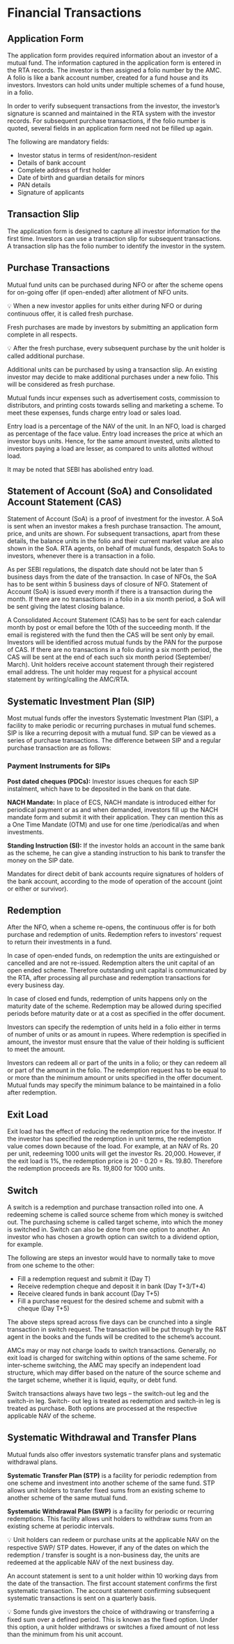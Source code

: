 # Financial Transactions

## Application Form

The application form provides required information about an investor of a mutual fund. The information captured in the application form is entered in the RTA records. The investor is then assigned a folio number by the AMC. A folio is like a bank account number, created for a fund house and its investors. Investors can hold units under multiple schemes of a fund house, in a folio.

In order to verify subsequent transactions from the investor, the investor’s signature is scanned and maintained in the RTA system with the investor records. For subsequent purchase transactions, if the folio number is quoted, several fields in an application form need not be filled up again.

The following are mandatory fields:

* Investor status in terms of resident/non-resident
* Details of bank account
* Complete address of first holder
* Date of birth and guardian details for minors
* PAN details
* Signature of applicants

## Transaction Slip

The application form is designed to capture all investor information for the first time. Investors can use a transaction slip for subsequent transactions. A transaction slip has the folio number to identify the investor in the system.

## Purchase Transactions

Mutual fund units can be purchased during NFO or after the scheme opens for on-going offer (if open-ended) after allotment of NFO units.

💡 When a new investor applies for units either during NFO or during continuous offer, it is called fresh purchase.

Fresh purchases are made by investors by submitting an application form complete in all respects.

💡 After the fresh purchase, every subsequent purchase by the unit holder is called additional purchase.

Additional units can be purchased by using a transaction slip. An existing investor may decide to make additional purchases under a new folio. This will be considered as fresh purchase.

Mutual funds incur expenses such as advertisement costs, commission to distributors, and printing costs towards selling and marketing a scheme. To meet these expenses, funds charge entry load or sales load.

Entry load is a percentage of the NAV of the unit. In an NFO, load is charged as percentage of the face value. Entry load increases the price at which an investor buys units. Hence, for the same amount invested, units allotted to investors paying a load are lesser, as compared to units allotted without load.

It may be noted that SEBI has abolished entry load.

## Statement of Account (SoA) and Consolidated Account Statement (CAS)

Statement of Account (SoA) is a proof of investment for the investor. A SoA is sent when an investor makes a fresh purchase transaction. The amount, price, and units are shown. For subsequent transactions, apart from these details, the balance units in the folio and their current market value are also shown in the SoA. RTA agents, on behalf of mutual funds, despatch SoAs to investors, whenever there is a transaction in a folio.

As per SEBI regulations, the dispatch date should not be later than 5 business days from the date of the transaction. In case of NFOs, the SoA has to be sent within 5 business days of closure of NFO. Statement of Account (SoA) is issued every month if there is a transaction during the month. If there are no transactions in a folio in a six month period, a SoA will be sent giving the latest closing balance.

A Consolidated Account Statement (CAS) has to be sent for each calendar month by post or email before the 10th of the succeeding month. If the email is registered with the fund then the CAS will be sent only by email. Investors will be identified across mutual funds by the PAN for the purpose of CAS. If there are no transactions in a folio during a six month period, the CAS will be sent at the end of each such six month period (September/ March). Unit holders receive account statement through their registered email address. The unit holder may request for a physical account statement by writing/calling the AMC/RTA.

## Systematic Investment Plan (SIP)

Most mutual funds offer the investors Systematic Investment Plan (SIP), a facility to make periodic or recurring purchases in mutual fund schemes. SIP is like a recurring deposit with a mutual fund. SIP can be viewed as a series of purchase transactions. The difference between SIP and a regular purchase transaction are as follows:

### Payment Instruments for SIPs

**Post dated cheques (PDCs):** Investor issues cheques for each SIP instalment, which have to be deposited in the bank on that date.

**NACH Mandate:** In place of ECS, NACH mandate is introduced either for periodical payment or as and when demanded, investors fill up the NACH mandate form and submit it with their application. They can mention this as a One Time Mandate (OTM) and use for one time /periodical/as and when investments.

**Standing Instruction (SI):** If the investor holds an account in the same bank as the scheme, he can give a standing instruction to his bank to transfer the money on the SIP date.

Mandates for direct debit of bank accounts require signatures of holders of the bank account, according to the mode of operation of the account (joint or either or survivor).

## Redemption

After the NFO, when a scheme re-opens, the continuous offer is for both purchase and redemption of units. Redemption refers to investors' request to return their investments in a fund.

In case of open-ended funds, on redemption the units are extinguished or cancelled and are not re-issued. Redemption alters the unit capital of an open ended scheme. Therefore outstanding unit capital is communicated by the RTA, after processing all purchase and redemption transactions for every business day.

In case of closed end funds, redemption of units happens only on the maturity date of the scheme. Redemption may be allowed during specified periods before maturity date or at a cost as specified in the offer document.

Investors can specify the redemption of units held in a folio either in terms of number of units or as amount in rupees. Where redemption is specified in amount, the investor must ensure that the value of their holding is sufficient to meet the amount.

Investors can redeem all or part of the units in a folio; or they can redeem all or part of the amount in the folio. The redemption request has to be equal to or more than the minimum amount or units specified in the offer document. Mutual funds may specify the minimum balance to be maintained in a folio after redemption.

## Exit Load

Exit load has the effect of reducing the redemption price for the investor. If the investor has specified the redemption in unit terms, the redemption value comes down because of the load. For example, at an NAV of Rs. 20 per unit, redeeming 1000 units will get the investor Rs. 20,000. However, if the exit load is 1%, the redemption price is 20 - 0.20 = Rs. 19.80. Therefore the redemption proceeds are Rs. 19,800 for 1000 units.

## Switch

A switch is a redemption and purchase transaction rolled into one. A redeeming scheme is called source scheme from which money is switched out. The purchasing scheme is called target scheme, into which the money is switched in. Switch can also be done from one option to another. An investor who has chosen a growth option can switch to a dividend option, for example.

The following are steps an investor would have to normally take to move from one scheme to the other:

* Fill a redemption request and submit it (Day T)
* Receive redemption cheque and deposit it in bank (Day T+3/T+4)
* Receive cleared funds in bank account (Day T+5)
* Fill a purchase request for the desired scheme and submit with a cheque (Day T+5)

The above steps spread across five days can be crunched into a single transaction in switch request. The transaction will be put through by the R\&T agent in the books and the funds will be credited to the scheme’s account.

AMCs may or may not charge loads to switch transactions. Generally, no exit load is charged for switching within options of the same scheme. For inter-scheme switching, the AMC may specify an independent load structure, which may differ based on the nature of the source scheme and the target scheme, whether it is liquid, equity, or debt fund.

Switch transactions always have two legs – the switch-out leg and the switch-in leg. Switch- out leg is treated as redemption and switch-in leg is treated as purchase. Both options are processed at the respective applicable NAV of the scheme.

## Systematic Withdrawal and Transfer Plans

Mutual funds also offer investors systematic transfer plans and systematic withdrawal plans.

**Systematic Transfer Plan (STP)** is a facility for periodic redemption from one scheme and investment into another scheme of the same fund. STP allows unit holders to transfer fixed sums from an existing scheme to another scheme of the same mutual fund.

**Systematic Withdrawal Plan (SWP)** is a facility for periodic or recurring redemptions. This facility allows unit holders to withdraw sums from an existing scheme at periodic intervals.

💡 Unit holders can redeem or purchase units at the applicable NAV on the respective SWP/ STP dates. However, if any of the dates on which the redemption / transfer is sought is a non-business day, the units are redeemed at the applicable NAV of the next business day.

An account statement is sent to a unit holder within 10 working days from the date of the transaction. The first account statement confirms the first systematic transaction. The account statement confirming subsequent systematic transactions is sent on a quarterly basis.

💡 Some funds give investors the choice of withdrawing or transferring a fixed sum over a defined period. This is known as the fixed option. Under this option, a unit holder withdraws or switches a fixed amount of not less than the minimum from his unit account.
